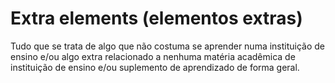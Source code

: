 # Extra elements (elementos extras)

Tudo que se trata de algo que não costuma se aprender numa instituição de ensino e/ou algo extra relacionado a nenhuma matéria acadêmica de instituição de ensino e/ou suplemento de aprendizado de forma geral.
